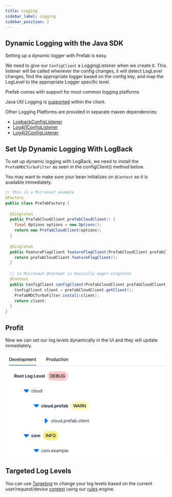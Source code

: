 ```yaml
---
title: Logging
sidebar_label: Logging
sidebar_position: 2
---
```


## Dynamic Logging with the Java SDK

Setting up a dynamic logger with Prefab is easy. 

We need to give our `ConfigClient` a LoggingListener when we create it. This listener will be called whenever the config changes, 
it will detect LogLevel changes, find the appropriate logger based on the config key, and map the LogLevel to the appropriate Logger specific level.

Prefab comes with support for most common logging platforms

Java Util Logging is [supported](https://github.com/prefab-cloud/prefab-cloud-java/blob/main/src/main/java/cloud/prefab/client/config/logging/JavaUtilLoggingConfigListener.java) within the client.

Other Logging Platforms are provided in separate maven dependencies:

- [LogbackConfigListener](https://github.com/prefab-cloud/prefab-cloud-java/tree/main/logback-listener)
- [Log4j1ConfigListener](https://github.com/prefab-cloud/prefab-cloud-java/tree/main/log4j-one-listener)
- [Log4j2ConfigListener](https://github.com/prefab-cloud/prefab-cloud-java/tree/main/log4j-two-listener)


## Set Up Dynamic Logging With LogBack

To set up dynamic logging with LogBack, we need to install the `PrefabMDCTurboFilter` as seen in the configClient() method below.

You may want to make sure your bean initializes on `@Context` so it is available immediately.

```java
// this is a Micronaut example 
@Factory
public class PrefabFactory {
  
  @Singleton
  public PrefabCloudClient prefabCloudClient() {
    final Options options = new Options();
    return new PrefabCloudClient(options);
  }

  @Singleton
  public FeatureFlagClient featureFlagClient(PrefabCloudClient prefabCloudClient) {
    return prefabCloudClient.featureFlagClient();
  }

  // in Micronaut @Context is basically eager-singleton
  @Context
  public ConfigClient configClient(PrefabCloudClient prefabCloudClient) {
    ConfigClient client = prefabCloudClient.getClient();
    PrefabMDCTurboFilter.install(client);
    return client;
  }
}
```

## Profit

Now we can set our log levels dynamically in the UI and they will update immediately.

![example screenshot](/img/docs/explanations/dynamic-levels.png)

## Targeted Log Levels

You can use [Targeting](../explanations/targeted-log-levels) to change your log levels based on the current user/request/device [context](../explanations/context) using our [rules](/docs/explanations/rules-and-segmentation) engine.

